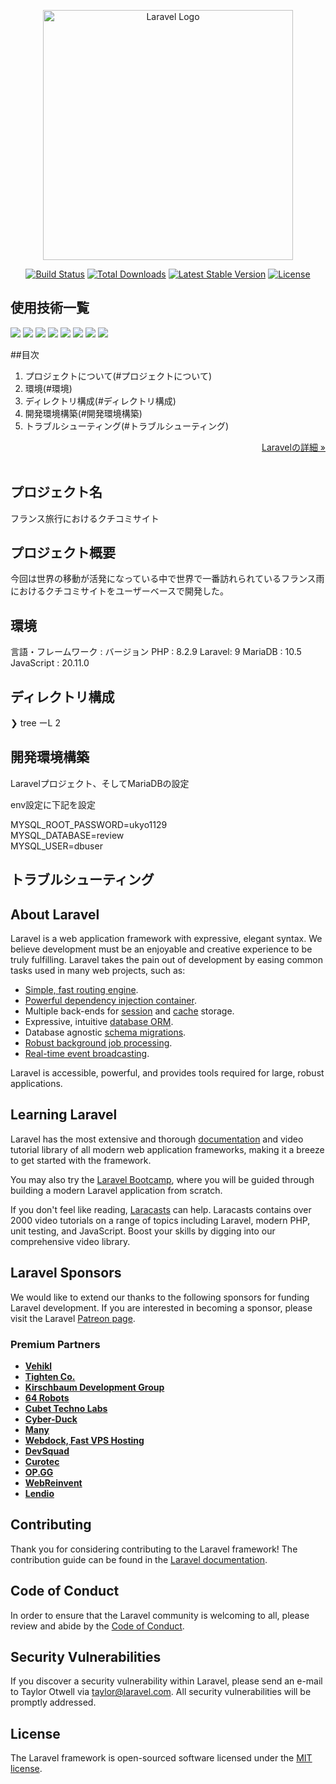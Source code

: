 <p align="center"><a href="https://laravel.com" target="_blank"><img src="https://raw.githubusercontent.com/laravel/art/master/logo-lockup/5%20SVG/2%20CMYK/1%20Full%20Color/laravel-logolockup-cmyk-red.svg" width="400" alt="Laravel Logo"></a></p>

<p align="center">
<a href="https://github.com/laravel/framework/actions"><img src="https://github.com/laravel/framework/workflows/tests/badge.svg" alt="Build Status"></a>
<a href="https://packagist.org/packages/laravel/framework"><img src="https://img.shields.io/packagist/dt/laravel/framework" alt="Total Downloads"></a>
<a href="https://packagist.org/packages/laravel/framework"><img src="https://img.shields.io/packagist/v/laravel/framework" alt="Latest Stable Version"></a>
<a href="https://packagist.org/packages/laravel/framework"><img src="https://img.shields.io/packagist/l/laravel/framework" alt="License"></a>
</p>

<div id="top"></div>

## 使用技術一覧

<!-- シールド一覧 -->
<!-- 該当するプロジェクトの中から任意のものを選ぶ-->
<p style="display: inline">
  <!-- フロントエンドのフレームワーク一覧 -->
  <img src="https://img.shields.io/badge/-JavaScript-F7DF1E.svg?logo=javascript&style=for-the-badge">
   <img src="https://img.shields.io/badge/-HTML5-E34F26.svg?logo=html5&style=for-the-badge">
    <img src="https://img.shields.io/badge/-CSS3-1572B6.svg?logo=css3&style=for-the-badge">
  <!-- バックエンドのフレームワーク一覧 -->
  <img src="https://img.shields.io/badge/-Laravel-FF2D20.svg?logo=Laravel&style=for-the-badge">
  <!--バックエンド言語-->
  <img src="https://img.shields.io/badge/-PHP-777BB4.svg?logo=PHP&style=for-the-badge">
  <!-- ミドルウェア一覧 -->
  <img src="https://img.shields.io/badge/-MariaDB-003545.svg?logo=maryadb&style=for-the-badge&logoColor=white">
  <!-- インフラ一覧 -->
  <img src="https://img.shields.io/badge/-githubactions-FFFFFF.svg?logo=github-actions&style=for-the-badge">
  <img src="https://img.shields.io/badge/-Amazon%20aws-232F3E.svg?logo=amazon-aws&style=for-the-badge">
 
</p>

##目次

1. プロジェクトについて(#プロジェクトについて)
2. 環境(#環境)
3. ディレクトリ構成(#ディレクトリ構成)
4. 開発環境構築(#開発環境構築)
5. トラブルシューティング(#トラブルシューティング)

<div align="right">
    <a href="https://readouble.com/laravel/"><span>Laravelの詳細 »</span></a>
</div>
<br />

## プロジェクト名

フランス旅行におけるクチコミサイト

## プロジェクト概要
<p align="left">今回は世界の移動が活発になっている中で世界で一番訪れられているフランス雨におけるクチコミサイトをユーザーベースで開発した。</p>

## 環境
<p>言語・フレームワーク : バージョン PHP : 8.2.9 Laravel: 9 MariaDB : 10.5 JavaScript : 20.11.0</p>

## ディレクトリ構成

<!-- Treeコマンドを使ってディレクトリ構成を記載 -->

❯ tree ーL 2

## 開発環境構築

<p>Laravelプロジェクト、そしてMariaDBの設定</p>


env設定に下記を設定

MYSQL_ROOT_PASSWORD=ukyo1129</br>
MYSQL_DATABASE=review</br>
MYSQL_USER=dbuser



## トラブルシューティング
## About Laravel

Laravel is a web application framework with expressive, elegant syntax. We believe development must be an enjoyable and creative experience to be truly fulfilling. Laravel takes the pain out of development by easing common tasks used in many web projects, such as:

- [Simple, fast routing engine](https://laravel.com/docs/routing).
- [Powerful dependency injection container](https://laravel.com/docs/container).
- Multiple back-ends for [session](https://laravel.com/docs/session) and [cache](https://laravel.com/docs/cache) storage.
- Expressive, intuitive [database ORM](https://laravel.com/docs/eloquent).
- Database agnostic [schema migrations](https://laravel.com/docs/migrations).
- [Robust background job processing](https://laravel.com/docs/queues).
- [Real-time event broadcasting](https://laravel.com/docs/broadcasting).

Laravel is accessible, powerful, and provides tools required for large, robust applications.

## Learning Laravel

Laravel has the most extensive and thorough [documentation](https://laravel.com/docs) and video tutorial library of all modern web application frameworks, making it a breeze to get started with the framework.

You may also try the [Laravel Bootcamp](https://bootcamp.laravel.com), where you will be guided through building a modern Laravel application from scratch.

If you don't feel like reading, [Laracasts](https://laracasts.com) can help. Laracasts contains over 2000 video tutorials on a range of topics including Laravel, modern PHP, unit testing, and JavaScript. Boost your skills by digging into our comprehensive video library.

## Laravel Sponsors

We would like to extend our thanks to the following sponsors for funding Laravel development. If you are interested in becoming a sponsor, please visit the Laravel [Patreon page](https://patreon.com/taylorotwell).

### Premium Partners

- **[Vehikl](https://vehikl.com/)**
- **[Tighten Co.](https://tighten.co)**
- **[Kirschbaum Development Group](https://kirschbaumdevelopment.com)**
- **[64 Robots](https://64robots.com)**
- **[Cubet Techno Labs](https://cubettech.com)**
- **[Cyber-Duck](https://cyber-duck.co.uk)**
- **[Many](https://www.many.co.uk)**
- **[Webdock, Fast VPS Hosting](https://www.webdock.io/en)**
- **[DevSquad](https://devsquad.com)**
- **[Curotec](https://www.curotec.com/services/technologies/laravel/)**
- **[OP.GG](https://op.gg)**
- **[WebReinvent](https://webreinvent.com/?utm_source=laravel&utm_medium=github&utm_campaign=patreon-sponsors)**
- **[Lendio](https://lendio.com)**

## Contributing

Thank you for considering contributing to the Laravel framework! The contribution guide can be found in the [Laravel documentation](https://laravel.com/docs/contributions).

## Code of Conduct

In order to ensure that the Laravel community is welcoming to all, please review and abide by the [Code of Conduct](https://laravel.com/docs/contributions#code-of-conduct).

## Security Vulnerabilities

If you discover a security vulnerability within Laravel, please send an e-mail to Taylor Otwell via [taylor@laravel.com](mailto:taylor@laravel.com). All security vulnerabilities will be promptly addressed.

## License

The Laravel framework is open-sourced software licensed under the [MIT license](https://opensource.org/licenses/MIT).
